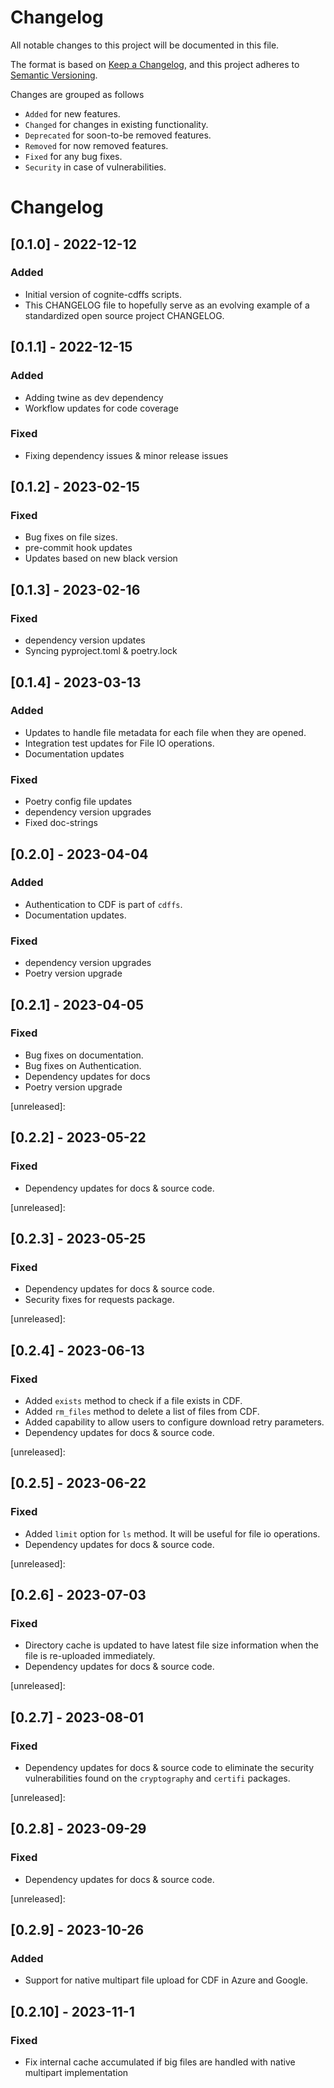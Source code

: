 # Changelog
All notable changes to this project will be documented in this file.

The format is based on [Keep a Changelog](https://keepachangelog.com/en/1.0.0/),
and this project adheres to [Semantic Versioning](https://semver.org/spec/v2.0.0.html).

Changes are grouped as follows
- `Added` for new features.
- `Changed` for changes in existing functionality.
- `Deprecated` for soon-to-be removed features.
- `Removed` for now removed features.
- `Fixed` for any bug fixes.
- `Security` in case of vulnerabilities.

# Changelog

## [0.1.0] - 2022-12-12

### Added

- Initial version of cognite-cdffs scripts.
- This CHANGELOG file to hopefully serve as an evolving example of a
  standardized open source project CHANGELOG.

## [0.1.1] - 2022-12-15

### Added
- Adding twine as dev dependency
- Workflow updates for code coverage

### Fixed
- Fixing dependency issues & minor release issues


## [0.1.2] - 2023-02-15

### Fixed
- Bug fixes on file sizes.
- pre-commit hook updates
- Updates based on new black version

## [0.1.3] - 2023-02-16

### Fixed
- dependency version updates
- Syncing pyproject.toml & poetry.lock


## [0.1.4] - 2023-03-13

### Added
- Updates to handle file metadata for each file when they are opened.
- Integration test updates for File IO operations.
- Documentation updates

### Fixed
- Poetry config file updates
- dependency version upgrades
- Fixed doc-strings

## [0.2.0] - 2023-04-04

### Added
- Authentication to CDF is part of `cdffs`.
- Documentation updates.

### Fixed
- dependency version upgrades
- Poetry version upgrade


## [0.2.1] - 2023-04-05

### Fixed
- Bug fixes on documentation.
- Bug fixes on Authentication.
- Dependency updates for docs
- Poetry version upgrade

[unreleased]:

## [0.2.2] - 2023-05-22

### Fixed
- Dependency updates for docs & source code.

[unreleased]:

## [0.2.3] - 2023-05-25

### Fixed
- Dependency updates for docs & source code.
- Security fixes for requests package.

[unreleased]:

## [0.2.4] - 2023-06-13

### Fixed
- Added `exists` method to check if a file exists in CDF.
- Added `rm_files` method to delete a list of files from CDF.
- Added capability to allow users to configure download retry parameters.
- Dependency updates for docs & source code.

[unreleased]:


## [0.2.5] - 2023-06-22

### Fixed
- Added `limit` option for `ls` method. It will be useful for file io operations.
- Dependency updates for docs & source code.

[unreleased]:


## [0.2.6] - 2023-07-03

### Fixed
- Directory cache is updated to have latest file size information when the file is re-uploaded immediately.
- Dependency updates for docs & source code.

[unreleased]:


## [0.2.7] - 2023-08-01

### Fixed
- Dependency updates for docs & source code to eliminate the security vulnerabilities found on the `cryptography` and `certifi` packages.

[unreleased]:

## [0.2.8] - 2023-09-29

### Fixed
- Dependency updates for docs & source code.

[unreleased]:

## [0.2.9] - 2023-10-26

### Added
- Support for native multipart file upload for CDF in Azure and Google. 

## [0.2.10] - 2023-11-1

### Fixed
- Fix internal cache accumulated if big files are handled with native multipart implementation 
